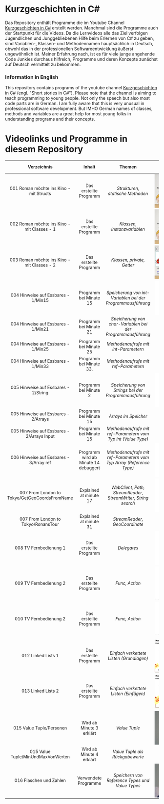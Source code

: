 # Kurzgeschichten in C#

Das Repository enthält Programme die im Youtube Channel [Kurzgeschichten in C#](https://www.youtube.com/channel/UCMcHR9DBcGsbDtoZyZIFqoA) erstellt werden. Manchmal sind die Programme auch der Startpunkt für die Videos. Da die Lernvideos alle das Ziel verfolgen Jugendlichen und Junggebliebenen Hilfe beim Erlernen von C# zu geben, sind Variablen-, Klassen- und Methodennamen hauptsächlich in Deutsch, obwohl das in der professionellen Softwareentwicklung äußerst ungewöhnlich ist. Meiner Erfahrung nach, ist es für viele junge angehende Code Junkies durchaus hilfreich, Programme und deren Konzepte zunächst auf Deutsch vermittelt zu bekommen.

### Information in English
This repository contains programs of the youtube channel [Kurzgeschichten in C#](https://www.youtube.com/channel/UCMcHR9DBcGsbDtoZyZIFqoA) (engl. "Short stories in C#").
Please note that the channel is aiming to teach programming to young people. Not only the speech but also most code parts are in German. I am fully aware that this is very unusual in professional software development. But IMHO German names of classes, methods and variables are a great help for most young folks in understanding programs and their concepts.

# Videolinks und Programme in diesem Repository

|Verzeichnis|Inhalt|Themen|Video (aufs Bild draufklicken)|
|:---:|:---:|:---:|:---:|
|001 Roman möchte ins Kino - mit Structs|Das erstellte Programm|*Strukturen,<br>statische Methoden*|<a href="http://www.youtube.com/watch?v=dDfRkwtjucs"><img src="images/001.png" align="left" height="110" width="200" ></a>|
|002 Roman möchte ins Kino - mit Classes - 1|Das erstellte Programm|*Klassen, Instanzvariablen*|<a href="https://www.youtube.com/watch?v=wPVpxVcoXFw"><img src="images/002.png" align="left" style="max-width: 200px; height: auto; "></a>|
|003 Roman möchte ins Kino - mit Classes - 2|Das erstellte Programm|*Klassen, private, Getter*|<a href="https://www.youtube.com/watch?v=xoDQDq2V7W0"><img src="images/003.png" align="left" height="110" width="200" ></a>|
|004 Hinweise auf Essbares - 1/Min15|Programm bei Minute 15|*Speicherung von int-Variablen bei der Programmausführung*|<a href="https://www.youtube.com/watch?v=FN5EWXP4QMU"><img src="images/004.png" align="left" height="110" width="200" ></a>|
|004 Hinweise auf Essbares - 1/Min21|Programm bei Minute 21|*Speicherung von char-Variablen bei der Programmausführung*||
|004 Hinweise auf Essbares - 1/Min25|Programm bei Minute 25|*Methodenaufrufe mit int-Parametern*||
|004 Hinweise auf Essbares - 1/Min33|Programm bei Minute 33.|*Methodenaufrufe mit ref-Parametern*||
|005 Hinweise auf Essbares - 2/String|Programm bei Minute 2|*Speicherung von Strings bei der Programmausführung*|<a href="https://www.youtube.com/watch?v=FcNvD2-jyCg"><img src="images/005.png" align="left" height="110" width="200" ></a>|
|005 Hinweise auf Essbares - 2/Arrays|Programm bei Minute 15|*Arrays im Speicher*||
|005 Hinweise auf Essbares - 2/Arrays Input|Programm bei Minute 15|*Methodenaufrufe mit ref-Parametern vom Typ int (Value Type)*||
|006 Hinweise auf Essbares - 3/Array ref|Programm wird ab Minute 14 debuggert|*Methodenaufrufe mit ref-Parametern vom Typ Array (Reference Type)*|<a href="https://www.youtube.com/watch?v=2ud9My5RNGk"><img src="images/006.png" align="left" height="110" width="200" ></a>|
|007 From London to Tokyo/GetGeoCoordsFromName|Explained at minute 17|*WebClient, Path, StreamReader, StreamWriter, String search*|<a href="https://www.youtube.com/watch?v=LHZViXEuiAo"><img src="images/007.png" align="left" height="110" width="200" ></a>|
|007 From London to Tokyo/RonansTour|Explained at minute 31|*StreamReader, GeoCoordinate*||
|008 TV Fernbedienung 1|Das erstellte Programm|*Delegates*|<a href="https://www.youtube.com/watch?v=flq6xUlshQ0"><img src="images/008.png" align="left" height="110" width="200" ></a>|
|009 TV Fernbedienung 2|Das erstellte Programm|*Func, Action*|<a href="https://www.youtube.com/watch?v=LxtDybZaLI4"><img src="images/009.png" align="left" height="110" width="200" ></a>|
|010 TV Fernbedienung 2|Das erstellte Programm|*Func, Action*|<a href="https://www.youtube.com/watch?v=LxtDybZaLI4"><img src="images/009.png" align="left" height="110" width="200" ></a>|
|||||
012 Linked Lists 1|Das erstellte Programm|*Einfach verkettete Listen (Grundlagen)*|<a href="https://www.youtube.com/watch?v=11i9zt0vuTw"><img src="images/012.png" align="left" height="110" width="200" ></a>|
013 Linked Lists 2|Das erstellte Programm|*Einfach verkettete Listen (Einfügen)*|<a href="https://www.youtube.com/watch?v=9UkC1F1Tb3g"><img src="images/013.png" align="left" height="110" width="200" ></a>|
|||||
|015 Value Tuple/Personen|Wird ab Minute 3 erklärt|*Value Tuple*|<a href="https://www.youtube.com/watch?v=GL563msVGHI"><img src="images/015.png" align="left" height="110" width="200" ></a>|
|015 Value Tuple/MinUndMaxVonWerten|Wird ab Minute 4 erklärt|*Value Tuple als Rückgabewerte*||
|016 Flaschen und Zahlen|Verwendete Programme|*Speichern von Reference Types und Value Types*|<a href="https://www.youtube.com/watch?v=zif4GXnDGiw"><img src="images/016.png" align="left" height="110" width="200" ></a>|
